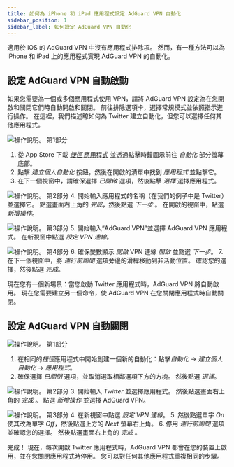 ```yaml
---
title: 如何為 iPhone 和 iPad 應用程式設定 AdGuard VPN 自動化
sidebar_position: 1
sidebar_label: 如何設定 AdGuard VPN 自動化
---
```


適用於 iOS 的 AdGuard VPN 中沒有應用程式排除項。 然而，有一種方法可以為 iPhone 和 iPad 上的應用程式實現 AdGuard VPN 的自動化。

## 設定 AdGuard VPN 自動啟動

如果您需要為一個或多個應用程式使用 VPN，請將 AdGuard VPN 設定為在您開啟和關閉它們時自動開啟和關閉。 前往排除選項卡，選擇常規模式並依照指示進行操作。 在這裡，我們描述瞭如何為 Twitter 建立自動化，但您可以選擇任何其他應用程式。

![操作說明。 第1部分](https://cdn.adguardvpn.com/public/Adguard/Blog/VPNauto/vpn_on1_en.jpg)

1. 從 App Store 下載 [ *捷徑* 應用程式](https://apps.apple.com/us/app/shortcuts/id915249334) 並透過點擊時鐘圖示前往 *自動化* 部分螢幕底部。
2. 點擊 *建立個人自動化* 按鈕，然後在開啟的清單中找到 *應用程式* 並點擊它。
3. 在下一個視窗中，請確保選擇 *已開啟* 選項，然後點擊 *選擇* 選擇應用程式。

![操作說明。 第2部分](https://cdn.adguardvpn.com/public/Adguard/Blog/VPNauto/vpn_on2_en.jpg)
4. 開始輸入應用程式的名稱（在我們的例子中是 Twitter）並選擇它。 點選畫面右上角的 *完成*，然後點選 *下一步* 。 在開啟的視窗中，點選 *新增操作*。

![操作說明。 第3部分](https://cdn.adguardvpn.com/public/Adguard/Blog/VPNauto/vpn_on3_en.jpg)
5. 開始輸入“AdGuard VPN”並選擇 AdGuard VPN 應用程式。 在新視窗中點選 *設定 VPN 連線*。

![操作說明。 第4部分](https://cdn.adguardvpn.com/public/Adguard/Blog/VPNauto/vpn_on4_en.jpg)
6. 確保變數顯示 *開啟* VPN 連線 *開啟* 並點選 *下一步*。
7. 在下一個視窗中，將 *運行前詢問* 選項旁邊的滑桿移動到非活動位置。 確認您的選擇，然後點選 *完成*。

現在您有一個新場景：當您啟動 Twitter 應用程式時，AdGuard VPN 將自動啟用。 現在您需要建立另一個命令，使 AdGuard VPN 在您關閉應用程式時自動關閉。

## 設定 AdGuard VPN 自動關閉

![操作說明。 第1部分](https://cdn.adguardvpn.com/public/Adguard/Blog/VPNauto/vpn_off1_en.jpg)

1. 在相同的*捷徑*應用程式中開始創建一個新的自動化：點擊*自動化* → *建立個人自動化* → *應用程式*。
2. 確保選擇 *已關閉* 選項，並取消選取相鄰選項下方的方塊。 然後點選 *選擇*。

![操作說明。 第2部分](https://cdn.adguardvpn.com/public/Adguard/Blog/VPNauto/vpn_off2_en.jpg)
3. 開始輸入 *Twitter* 並選擇應用程式。 然後點選畫面右上角的 *完成* 。 點選 *新增操作* 並選擇 AdGuard VPN。

![操作說明。 第3部分](https://cdn.adguardvpn.com/public/Adguard/Blog/VPNauto/vpn_off3_en.jpg)
4. 在新視窗中點選 *設定 VPN 連線*。
5. 然後點選單字 *On* 使其改為單字 *Off*，然後點選上方的 *Next* 螢幕右上角。
6. 停用 *運行前詢問* 選項並確認您的選擇。 然後點選畫面右上角的 *完成* 。

完成！ 現在，每次開啟 Twitter 應用程式時，AdGuard VPN 都會在您的裝置上啟用，並在您關閉應用程式時停用。 您可以對任何其他應用程式重複相同的步驟。
